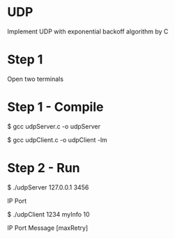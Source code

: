 # UDP
Implement UDP with exponential backoff algorithm by C

# Step 1
Open two terminals

# Step 1 - Compile
$ gcc udpServer.c -o udpServer

$ gcc udpClient.c -o udpClient -lm


# Step 2 - Run 
$ ./udpServer 127.0.0.1 3456 

IP Port

$ ./udpClient 1234 myInfo 10

IP Port Message [maxRetry]
